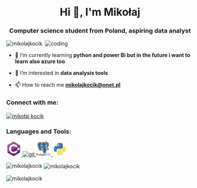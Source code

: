 <h1 align="center">Hi 👋, I'm Mikołaj</h1>
<h3 align="center">Computer science student from Poland, aspiring data analyst</h3>

<img align="right" alt="coding" width="400" src="https://pixabay.com/pl/vectors/kod-programowanie-html-6127616/">

<p align="left"> <img src="https://komarev.com/ghpvc/?username=mikolajkocik&label=Profile%20views&color=0e75b6&style=flat" alt="mikolajkocik" /> </p>

- 🌱 I’m currently learning **python and power Bi but in the future i want to learn also azure too**

- 👀 I’m interested in **data analysis tools**

- 📫 How to reach me **mikolajkocik@onet.pl**

<h3 align="left">Connect with me:</h3>
<p align="left">
<a href="https://linkedin.com/in/mikołaj kocik" target="blank"><img align="center" src="https://raw.githubusercontent.com/rahuldkjain/github-profile-readme-generator/master/src/images/icons/Social/linked-in-alt.svg" alt="mikołaj kocik" height="30" width="40" /></a>
</p>

<h3 align="left">Languages and Tools:</h3>
<p align="left"> <a href="https://www.w3schools.com/cs/" target="_blank" rel="noreferrer"> <img src="https://raw.githubusercontent.com/devicons/devicon/master/icons/csharp/csharp-original.svg" alt="csharp" width="40" height="40"/> </a> <a href="https://git-scm.com/" target="_blank" rel="noreferrer"> <img src="https://www.vectorlogo.zone/logos/git-scm/git-scm-icon.svg" alt="git" width="40" height="40"/> </a> <a href="https://www.postgresql.org" target="_blank" rel="noreferrer"> <img src="https://raw.githubusercontent.com/devicons/devicon/master/icons/postgresql/postgresql-original-wordmark.svg" alt="postgresql" width="40" height="40"/> </a> <a href="https://www.python.org" target="_blank" rel="noreferrer"> <img src="https://raw.githubusercontent.com/devicons/devicon/master/icons/python/python-original.svg" alt="python" width="40" height="40"/> </a> </p>

<p><img align="left" src="https://github-readme-stats.vercel.app/api/top-langs?username=mikolajkocik&show_icons=true&locale=en&layout=compact" alt="mikolajkocik" /></p>

<p>&nbsp;<img align="center" src="https://github-readme-stats.vercel.app/api?username=mikolajkocik&show_icons=true&locale=en" alt="mikolajkocik" /></p>

<p><img align="center" src="https://github-readme-streak-stats.herokuapp.com/?user=mikolajkocik&" alt="mikolajkocik" /></p>
